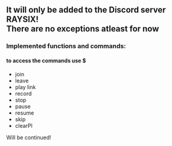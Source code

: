 ## It will only be added to the Discord server RAYSIX! <br /> There are no exceptions atleast for now

### Implemented functions and commands:
#### to access the commands use $ 
- join
- leave
- play link
- record
- stop
- pause
- resume
- skip
- clearPl
  
Will be continued!
